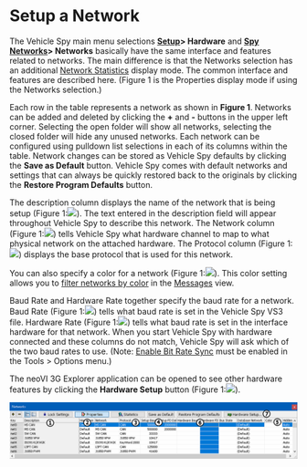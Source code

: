 # Setup a Network

The Vehicle Spy main menu selections [**Setup**](./)**> Hardware** and [**Spy Networks**](../main-menu-spy-networks/)**> Networks** basically have the same interface and features related to networks. The main difference is that the Networks selection has an additional [Network Statistics](../main-menu-spy-networks/networks/network-statistics.md) display mode. The common interface and features are described here. (Figure 1 is the Properties display mode if using the Networks selection.)

Each row in the table represents a network as shown in **Figure 1**. Networks can be added and deleted by clicking the **+** and **-** buttons in the upper left corner. Selecting the open folder will show all networks, selecting the closed folder will hide any unused networks. Each network can be configured using pulldown list selections in each of its columns within the table. Network changes can be stored as Vehicle Spy defaults by clicking the **Save as Default** button. Vehicle Spy comes with default networks and settings that can always be quickly restored back to the originals by clicking the **Restore Program Defaults** button.

The description column displays the name of the network that is being setup (Figure 1:![](https://cdn.intrepidcs.net/support/VehicleSpy/assets/smOne.gif)). The text entered in the description field will appear throughout Vehicle Spy to describe this network. The Network column (Figure 1:![](https://cdn.intrepidcs.net/support/VehicleSpy/assets/smTwo.gif)) tells Vehicle Spy what hardware channel to map to what physical network on the attached hardware. The Protocol column (Figure 1:![](https://cdn.intrepidcs.net/support/VehicleSpy/assets/smThree.gif)) displays the base protocol that is used for this network.

You can also specify a color for a network (Figure 1:![](https://cdn.intrepidcs.net/support/VehicleSpy/assets/smFive.gif)). This color setting allows you to [filter networks by color](../main-menu-spy-networks/messages-view/messages-view-bottom-toolbar/color-filters.md) in the [Messages](../main-menu-spy-networks/messages-view/) view.

Baud Rate and Hardware Rate together specify the baud rate for a network. Baud Rate (Figure 1:![](https://cdn.intrepidcs.net/support/VehicleSpy/assets/smFour.gif)) tells what baud rate is set in the Vehicle Spy VS3 file. Hardware Rate (Figure 1:![](https://cdn.intrepidcs.net/support/VehicleSpy/assets/smSix.gif)) tells what baud rate is set in the interface hardware for that network. When you start Vehicle Spy with hardware connected and these columns do not match, Vehicle Spy will ask which of the two baud rates to use. (Note: [Enable Bit Rate Sync](../main-menu-tools/tools-options/options-spy-networks-tab/) must be enabled in the Tools > Options menu.)

The neoVI 3G Explorer application can be opened to see other hardware features by clicking the **Hardware Setup** button (Figure 1:![](https://cdn.intrepidcs.net/support/VehicleSpy/assets/smSeven.gif)).

![Figure 1: Setup networks in Networks view.](../../.gitbook/assets/spynetsetup.gif)
